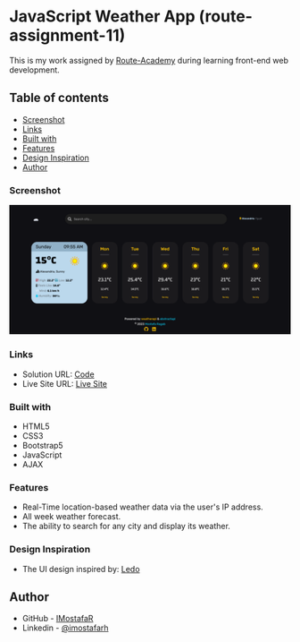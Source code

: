 # JavaScript Weather App (route-assignment-11)

This is my work assigned by [Route-Academy](https://www.linkedin.com/company/routeacademy/mycompany/) during learning front-end web development.

## Table of contents

- [Screenshot](#screenshot)
- [Links](#links)
- [Built with](#built-with)
- [Features](#features)
- [Design Inspiration](#design-inspiration)
- [Author](#author)

### Screenshot

![](./images/Screenshot.png)

### Links

- Solution URL: [Code]()
- Live Site URL: [Live Site]()

### Built with

- HTML5
- CSS3
- Bootstrap5
- JavaScript
- AJAX

### Features

- Real-Time location-based weather data via the user's IP address.
- All week weather forecast.
- The ability to search for any city and display its weather.

### Design Inspiration

- The UI design inspired by: [Ledo](https://dribbble.com/shots/19113627-Weather-Dashboard)

## Author

- GitHub - [IMostafaR](https://github.com/IMostafaR)
- Linkedin - [@imostafarh](https://www.linkedin.com/in/imostafarh/)
